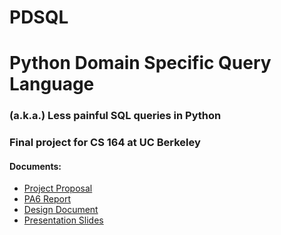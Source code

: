 PDSQL
=====

# Python Domain Specific Query Language
### (a.k.a.) Less painful SQL queries in Python
### Final project for CS 164 at UC Berkeley

#### Documents:

 * [Project Proposal](https://docs.google.com/document/d/141D9-n_DV7kJmmUu6Ch9VDrfQ42T-PNHU5XS2sAAf6U/edit?usp=sharing)
 * [PA6 Report](https://docs.google.com/document/d/1ZgxrjlmODSQ0HYuyguPP62Qs30rfCEIC8Wv4gfYOfk0/edit?usp=sharing)
 * [Design Document](https://docs.google.com/document/d/18KWyiBUfb6JnDHI4QdIQ3IDjvp1p1BRbMfeMUomUEoQ/edit?usp=sharing)
 * [Presentation Slides](https://docs.google.com/presentation/d/15ugGxwreWVDfhtZbnlbXfS_V1FLOHQc8ooyohIpGIog/edit?usp=sharing)
